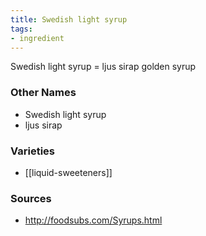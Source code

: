```yaml
---
title: Swedish light syrup
tags:
- ingredient
---
```

Swedish light syrup = ljus sirap golden syrup

### Other Names

* Swedish light syrup
* ljus sirap

### Varieties

* [[liquid-sweeteners]]

### Sources
* http://foodsubs.com/Syrups.html
